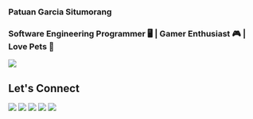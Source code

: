 ### Patuan Garcia Situmorang
### Software Engineering Programmer 🖥 | Gamer Enthusiast 🎮 | Love Pets 🐶

<p align="left">
  <img src="https://media.discordapp.net/attachments/977606152269467659/1102458935300075541/fotopribadi.jpeg?width=358&height=637">
</p>


## Let's Connect

<a href="mailto:patuangarcia@gmail.com?subject='Found you on GitHub'" alt='gmail'><img src="https://img.shields.io/badge/Gmail-D14836?style=for-the-badge&logo=gmail&logoColor=white"></a>
<a alt='instagram' href="https://www.instagram.com/patuangs/"><img src="https://img.shields.io/badge/patuangs-%23E4405F.svg?style=for-the-badge&logo=Instagram&logoColor=white"></a>
<a alt='tiktok' href="https://www.tiktok.com/@wasteofadrumbum?"><img src="https://img.shields.io/badge/WasteOfADrumBum-%23000000.svg?style=for-the-badge&logo=TikTok&logoColor=white"></a>
<a alt='steam' href="https://steamcommunity.com/id/wasteofadrumbum/"><img src="https://img.shields.io/badge/steam-%23000000.svg?style=for-the-badge&logo=steam&logoColor=white"></a>
<a alt='spotify' href="https://open.spotify.com/user/217fmp2sareo6bnyi2nq43h4q?si=7f6504ed685e43b5"><img src="https://img.shields.io/badge/Spotify-1ED760?style=for-the-badge&logo=spotify&logoColor=white"></a>
<!--
**Patuan-28/Patuan-28** is a ✨ _special_ ✨ repository because its `README.md` (this file) appears on your GitHub profile.

Here are some ideas to get you started:

- 🔭 I’m currently working on ...
- 🌱 I’m currently learning ...
- 👯 I’m looking to collaborate on ...
- 🤔 I’m looking for help with ...
- 💬 Ask me about ...
- 📫 How to reach me: ...
- 😄 Pronouns: ...
- ⚡ Fun fact: ...
-->
